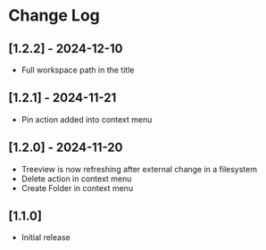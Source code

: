 # Change Log

## [1.2.2] - 2024-12-10
 - Full workspace path in the title

## [1.2.1] - 2024-11-21
 - Pin action added into context menu

## [1.2.0] - 2024-11-20
 - Treeview is now refreshing after external change in a filesystem
 - Delete action in context menu
 - Create Folder in context menu

## [1.1.0]
- Initial release